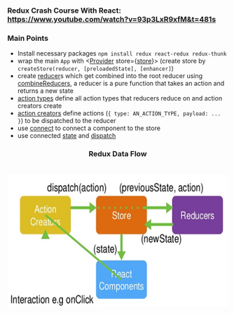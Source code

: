 ### Redux Crash Course With React: https://www.youtube.com/watch?v=93p3LxR9xfM&t=481s

### Main Points

* Install necessary packages `npm install redux react-redux redux-thunk`
* wrap the main `App` with <[Provider](https://github.com/khiet/redux-crash-course/blob/master/src/App.js#L14) store={[store](https://github.com/khiet/redux-crash-course/blob/master/src/store.js#L11)}> (create store by `createStore(reducer, [preloadedState], [enhancer]`)
* create [reducer](https://github.com/khiet/redux-crash-course/blob/master/src/reducers/postReducer.js#L1)s which get combined into the root reducer using [combineReducers](https://github.com/khiet/redux-crash-course/blob/master/src/reducers/index.js#L4), a reducer is a pure function that takes an action and returns a new state
* [action types](https://github.com/khiet/redux-crash-course/blob/master/src/actions/types.js) define all action types that reducers reduce on and action creators create
* [action creators](https://github.com/khiet/redux-crash-course/blob/master/src/actions/postActions.js) define actions (`{ type: AN_ACTION_TYPE, payload: ... }`) to be dispatched to the reducer
* use [connect](https://github.com/khiet/redux-crash-course/blob/master/src/components/Posts.js#L52) to connect a component to the store
* use connected [state](https://github.com/khiet/redux-crash-course/blob/master/src/components/Posts.js#L19) and [dispatch](https://github.com/khiet/redux-crash-course/blob/master/src/components/Posts.js#L8)

<h3 align="center">
  Redux Data Flow
  <br />
  <br />
  <p align="center">
    <img width="600" height="300" src="https://raw.githubusercontent.com/khiet/redux-crash-course/master/public/redux-data-flow.jpg">
  </p>
</h3>
